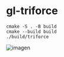 # gl-triforce

```shell
cmake -S . -B build
cmake --build build
./build/triforce
```
![imagen](https://github.com/humbertodias/gl-triforce/assets/9255997/83b76c55-d426-45e9-a59b-f69f2fa86957)
